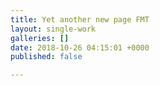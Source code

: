 ```yaml
---
title: Yet another new page FMT
layout: single-work
galleries: []
date: 2018-10-26 04:15:01 +0000
published: false

---
```

